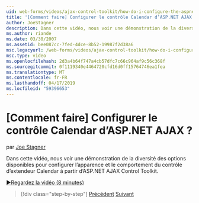 ```yaml
---
uid: web-forms/videos/ajax-control-toolkit/how-do-i-configure-the-aspnet-ajax-calendar-control
title: '[Comment faire] Configurer le contrôle Calendar d’ASP.NET AJAX ? | Microsoft Docs'
author: JoeStagner
description: Dans cette vidéo, nous voir une démonstration de la diversité des options disponibles pour configurer l’apparence et le comportement du contrôle d’extendeur Calendar à partir de t...
ms.author: riande
ms.date: 03/30/2007
ms.assetid: bee087cc-7fed-4dce-8b52-19987f2d38a6
msc.legacyurl: /web-forms/videos/ajax-control-toolkit/how-do-i-configure-the-aspnet-ajax-calendar-control
msc.type: video
ms.openlocfilehash: 2d3a4b64f747a4cb57dfc7c66c964af9c56c368f
ms.sourcegitcommit: 0f1119340e4464720cfd16d0ff15764746ea1fea
ms.translationtype: MT
ms.contentlocale: fr-FR
ms.lasthandoff: 04/17/2019
ms.locfileid: "59396653"
---
```

# <a name="how-do-i-configure-the-aspnet-ajax-calendar-control"></a>[Comment faire] Configurer le contrôle Calendar d’ASP.NET AJAX ?

par [Joe Stagner](https://github.com/JoeStagner)

Dans cette vidéo, nous voir une démonstration de la diversité des options disponibles pour configurer l’apparence et le comportement du contrôle d’extendeur Calendar à partir d’ASP.NET AJAX Control Toolkit.

[&#9654;Regardez la vidéo (8 minutes)](https://channel9.msdn.com/Blogs/ASP-NET-Site-Videos/how-do-i-configure-the-aspnet-ajax-calendar-control)

> [!div class="step-by-step"]
> [Précédent](how-do-i-use-the-aspnet-ajax-autocomplete-control.md)
> [Suivant](how-do-i-use-the-aspnet-ajax-dropdown-control.md)
